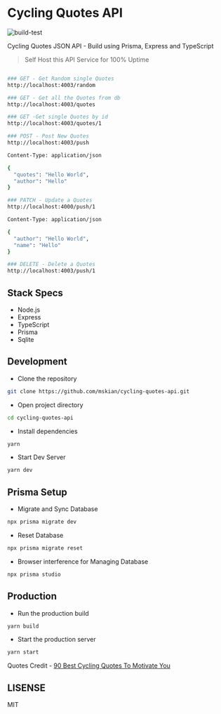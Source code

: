 # Cycling Quotes API

![build-test](https://github.com/mskian/cycling-quotes-api/workflows/build-test/badge.svg)  

Cycling Quotes JSON API - Build using Prisma, Express and TypeScript  

> Self Host this API Service for 100% Uptime  

```sh

### GET - Get Random single Quotes
http://localhost:4003/random

### GET - Get all the Quotes from db
http://localhost:4003/quotes

### GET -Get single Quotes by id
http://localhost:4003/quotes/1

### POST - Post New Quotes
http://localhost:4003/push

Content-Type: application/json

{
  "quotes": "Hello World",
  "author": "Hello"
}

### PATCH - Update a Quotes
http://localhost:4000/push/1

Content-Type: application/json

{
  "author": "Hello World",
  "name": "Hello"
}

### DELETE - Delete a Quotes
http://localhost:4003/push/1

```

## Stack Specs

- Node.js
- Express
- TypeScript
- Prisma
- Sqlite

## Development

- Clone the repository

```sh
git clone https://github.com/mskian/cycling-quotes-api.git
```

- Open project directory

```sh
cd cycling-quotes-api
```

- Install dependencies

```sh
yarn
```

- Start Dev Server

```sh
yarn dev
```

## Prisma Setup

- Migrate and Sync Database

```sh
npx prisma migrate dev
```

- Reset Database

```sh
npx prisma migrate reset
```

- Browser interference for Managing Database

```sh
npx prisma studio
```

## Production

- Run the production build

```sh
yarn build
```

- Start the production server

```sh
yarn start
```

Quotes Credit - [90 Best Cycling Quotes To Motivate You](https://kidadl.com/articles/best-cycling-quotes-to-motivate-you)  

## LISENSE

MIT
